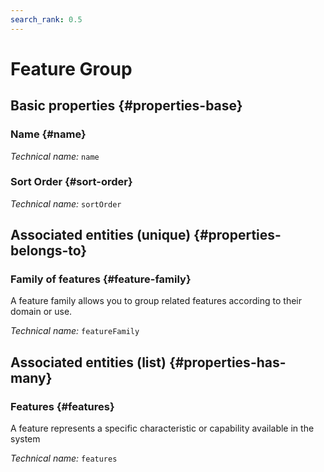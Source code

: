 ```yaml
---
search_rank: 0.5
---    
```

#  Feature Group
<!--- THIS FILE IS GENERATED PLEASE DO NOT EDIT IT DIRECTLY --->



<OH code="featureGroup"/>






## Basic properties {#properties-base}
    
### Name {#name}



*Technical name:* ```name```
<PH code="featureGroup:name"/>

### Sort Order {#sort-order}



*Technical name:* ```sortOrder```
<PH code="featureGroup:sortOrder"/>

    

## Associated entities (unique) {#properties-belongs-to}

### Family of features {#feature-family}

A feature family allows you to group related features according to their domain or use.

*Technical name:* ```featureFamily```
<PH code="featureGroup:featureFamily"/>


## Associated entities (list) {#properties-has-many}

### Features {#features}

A feature represents a specific characteristic or capability available in the system

*Technical name:* ```features```
<PH code="featureGroup:features"/>




